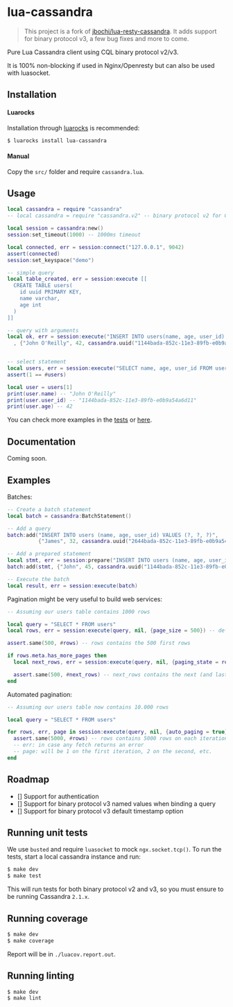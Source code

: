 # lua-cassandra

> This project is a fork of [jbochi/lua-resty-cassandra][lua-resty-cassandra]. It adds support for binary protocol v3, a few bug fixes and more to come.

Pure Lua Cassandra client using CQL binary protocol v2/v3.

It is 100% non-blocking if used in Nginx/Openresty but can also be used with luasocket.

## Installation

#### Luarocks

Installation through [luarocks][luarocks-url] is recommended:

```bash
$ luarocks install lua-cassandra
```

#### Manual

Copy the `src/` folder and require `cassandra.lua`.

## Usage

```lua
local cassandra = require "cassandra"
-- local cassandra = require "cassandra.v2" -- binary protocol v2 for Cassandra 2.0.x

local session = cassandra:new()
session:set_timeout(1000) -- 1000ms timeout

local connected, err = session:connect("127.0.0.1", 9042)
assert(connected)
session:set_keyspace("demo")

-- simple query
local table_created, err = session:execute [[
  CREATE TABLE users(
    id uuid PRIMARY KEY,
    name varchar,
    age int
  )
]]

-- query with arguments
local ok, err = session:execute("INSERT INTO users(name, age, user_id) VALUES(?, ?, ?)"
  , {"John O'Reilly", 42, cassandra.uuid("1144bada-852c-11e3-89fb-e0b9a54a6d11")})


-- select statement
local users, err = session:execute("SELECT name, age, user_id FROM users")
assert(1 == #users)

local user = users[1]
print(user.name) -- "John O'Reilly"
print(user.user_id) -- "1144bada-852c-11e3-89fb-e0b9a54a6d11"
print(user.age) -- 42
```

You can check more examples in the [tests](https://github.com/thibaultcha/lua-cassandra/blob/master/spec/integration_spec.lua) or [here][anchor-examples].

## Documentation

Coming soon.

## Examples

Batches:

```lua
-- Create a batch statement
local batch = cassandra:BatchStatement()

-- Add a query
batch:add("INSERT INTO users (name, age, user_id) VALUES (?, ?, ?)",
          {"James", 32, cassandra.uuid("2644bada-852c-11e3-89fb-e0b9a54a6d93")})

-- Add a prepared statement
local stmt, err = session:prepare("INSERT INTO users (name, age, user_id) VALUES (?, ?, ?)")
batch:add(stmt, {"John", 45, cassandra.uuid("1144bada-852c-11e3-89fb-e0b9a54a6d11")})

-- Execute the batch
local result, err = session:execute(batch)
```

Pagination might be very useful to build web services:

```lua
-- Assuming our users table contains 1000 rows

local query = "SELECT * FROM users"
local rows, err = session:execute(query, nil, {page_size = 500}) -- default page_size is 5000

assert.same(500, #rows) -- rows contains the 500 first rows

if rows.meta.has_more_pages then
  local next_rows, err = session:execute(query, nil, {paging_state = rows.meta.paging_state})

  assert.same(500, #next_rows) -- next_rows contains the next (and last) 500 rows
end
```

Automated pagination:

```lua
-- Assuming our users table now contains 10.000 rows

local query = "SELECT * FROM users"

for rows, err, page in session:execute(query, nil, {auto_paging = true}) do
  assert.same(5000, #rows) -- rows contains 5000 rows on each iteration in this case
  -- err: in case any fetch returns an error
  -- page: will be 1 on the first iteration, 2 on the second, etc.
end
```

## Roadmap

- [] Support for authentication
- [] Support for binary protocol v3 named values when binding a query
- [] Support for binary protocol v3 default timestamp option

## Running unit tests

We use `busted` and require `luasocket` to mock `ngx.socket.tcp()`. To run the tests, start a local cassandra instance and run:

```bash
$ make dev
$ make test
```

This will run tests for both binary protocol v2 and v3, so you must ensure to be running Cassandra `2.1.x`.

## Running coverage

```bash
$ make dev
$ make coverage
```

Report will be in `./luacov.report.out`.

## Running linting

```bash
$ make dev
$ make lint
```

[lua-resty-cassandra]: https://github.com/jbochi/lua-resty-cassandra
[luarocks-url]: https://luarocks.org
[anchor-examples]: #examples
